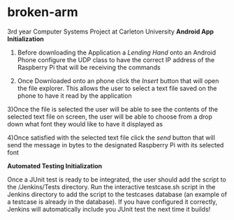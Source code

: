 # broken-arm
3rd year Computer Systems Project at Carleton University
**Android App Initialization**
1) Before downloading the Application a *Lending Hand* onto an Android Phone configure the UDP class to have the correct IP address of the Raspberry Pi that will be receiving the commands

2) Once Downloaded onto an phone click the *Insert* button that will open the file explorer. This allows the user to select a text file saved on the phone to have it read by the application

3)Once the file is selected the user will be able to see the contents of the selected text file on screen, the user will be able to choose from a drop down what font they would like to have it displayed as

4)Once satisfied with the selected text file click the *send* button that will send the message in bytes to the designated Raspberry Pi with its selected font

**Automated Testing Initialization**

Once a JUnit test is ready to be integrated, the user should add the script to the /Jenkins/Tests directory. Run the interactive testcase.sh script in the Jenkins directory to add the script to the testcases database (an example of a testcase is already in the database). If you have configured it correctly, Jenkins will automatically include you JUnit test the next time it builds!
